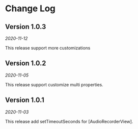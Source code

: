 Change Log
==========

## Version 1.0.3
_2020-11-12_

This release support more customizations

## Version 1.0.2
_2020-11-05_

This release support customize multi properties.

## Version 1.0.1
_2020-11-03_

This release add setTimeoutSeconds for [AudioRecorderView].
